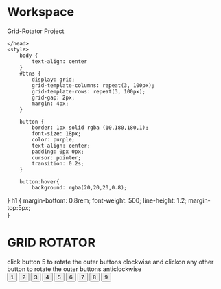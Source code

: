 # Workspace
Grid-Rotator Project
<!DOCTYPE html>
<html>
    <head>
        <meta charset="utf-8>"
        
    </head>
    <style>
        body {
            text-align: center
        }
        #btns {
            display: grid;
            grid-template-columns: repeat(3, 100px);
            grid-template-rows: repeat(3, 100px);
            grid-gap: 2px;
            margin: 4px;
        }
    
        button {
            border: 1px solid rgba (10,180,180,1);
            font-size: 18px;
            color: purple;
            text-align: center;
            padding: 0px 0px;
            cursor: pointer;
            transition: 0.2s;        
        }
        
        button:hover{
            background: rgba(20,20,20,0.8);
}
        h1 {
            margin-bottom: 0.8rem;
            font-weight: 500;
            line-height: 1.2;
            margin-top:5px;  
        }
    </style>
    
<body>
    <h1>GRID ROTATOR</h1>
    <label>
        click button 5 to rotate the outer  buttons clockwise and clickon any other button  to rotate the outer buttons anticlockwise
    </label>
    
   <div id="btns" class="container" >
    <button id="btn1" class="button">1</button>
       <button id="btn2" class="button">2</button>
       <button id="btn3" class="button">3</button>
       <button id="btn4" class="button">4</button>
       <button id="btn5" class="button">5</button>
       <button id="btn6" class="button">6</button>
       <button id="btn7" class="button">7</button>
       <button id="btn8" class="button">8</button>
       <button id="btn9" class="button">9</button>
    </div>
    <script>
        btn5.onclick=function () {
        rotate=btn1.innerHTML; btn1.innerHTML=btn4.innerHTML; btn4.innerHTML=btn7.innerHTML; btn7.innerHTML=btn8.innerHTML; btn8.innerHTML=btn9.innerHTML; btn9.innerHTML=btn6.innerHTML; btn6.innerHTML=btn3.innerHTML; btn3.innerHTML=btn2.innerHTML; btn2.innerHTML=rotate;
        }
        
        btn1.onclick=function () {
        rotate1=btn1.innerHTML; btn1.innerHTML=btn2.innerHTML; btn2.innerHTML=btn3.innerHTML; btn3.innerHTML=btn6.innerHTML; btn6.innerHTML=btn9.innerHTML; btn9.innerHTML=btn8.innerHTML; btn8.innerHTML=btn7.innerHTML; btn7.innerHTML=btn4.innerHTML; btn4.innerHTML=rotate1;
        }
        btn2.onclick=function () {
        btn1.onclick()
        }
        btn3.onclick=function () {
        btn1.onclick()
        }
        btn4.onclick=function () {
        btn1.onclick()
        }
        btn6.onclick=function () {
        btn1.onclick()
        }
        btn7.onclick=function () {
        btn1.onclick()
        }
        btn8.onclick=function () {
        btn1.onclick()
        }
        btn9.onclick=function () {
        btn1.onclick()
        }
    </script>
</body>
</html>
